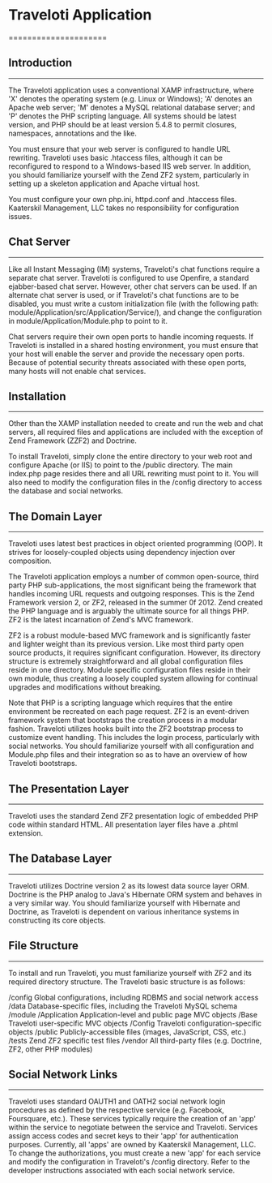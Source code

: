 # Traveloti Application
=====================

## Introduction
------------
The Traveloti application uses a conventional XAMP infrastructure, where 'X' denotes 
the operating system (e.g. Linux or Windows); 'A' denotes an Apache web server; 'M'
denotes a MySQL relational database server; and 'P' denotes the PHP scripting language.
All systems should be latest version, and PHP should be at least version 5.4.8 to
permit closures, namespaces, annotations and the like.

You must ensure that your web server is configured to handle URL rewriting. Traveloti
uses basic .htaccess files, although it can be reconfigured to respond to a 
Windows-based IIS web server. In addition, you should familiarize  yourself with the 
Zend ZF2 system, particularly in setting up a skeleton application and Apache 
virtual host.

You must configure your own php.ini, httpd.conf and .htaccess files.
Kaaterskil Management, LLC takes no responsibility for configuration issues.


## Chat Server
-----------
Like all Instant Messaging (IM) systems, Traveloti's chat functions require a 
separate chat server. Traveloti is configured to use Openfire, a standard 
ejabber-based chat server. However, other chat servers can be used. If an
alternate chat server is used, or if Traveloti's chat functions are to be disabled,
you must write a custom initialization file (with the following path: 
module/Application/src/Application/Service/), and change the configuration in
module/Application/Module.php to point to it.

Chat servers require their own open ports to handle incoming requests. If Traveloti 
is installed in a shared hosting environment, you must ensure that your host will 
enable the server and provide the necessary open ports. Because of potential security 
threats associated with these open ports, many hosts will not enable chat services.


## Installation
------------
Other than the XAMP installation needed to create and run the web and chat servers, 
all required files and applications are included with the exception of Zend Framework 
(ZZF2) and Doctrine.

To install Traveloti, simply clone the entire directory to your web root and configure
Apache (or IIS) to point to the /public directory. The main index.php page resides 
there and all URL rewriting must point to it. You will also need to modify the 
configuration files in the /config directory to access the database and social networks.


## The Domain Layer
----------------
Traveloti uses latest best practices in object oriented programming (OOP). It strives
for loosely-coupled objects using dependency injection over composition.

The Traveloti application employs a number of common open-source, third party PHP 
sub-applications, the most significant being the framework that handles incoming
URL requests and outgoing responses. This is the Zend Framework version 2, or ZF2, 
released in the summer 0f 2012. Zend created the PHP language and is arguably the 
ultimate source for all things PHP. ZF2 is the latest incarnation of Zend's MVC 
framework.

ZF2 is a robust module-based MVC framework and is significantly faster and lighter 
weight than its previous version. Like most third party open source products, it 
requires significant configuration. However, its directory structure is extremely 
straightforward and all global configuration files reside in one directory. Module 
specific configuration files reside in their own module, thus creating a loosely 
coupled system allowing for continual upgrades and modifications without breaking.

Note that PHP is a scripting language which requires that the entire environment
be recreated on each page request. ZF2 is an event-driven framework system that
bootstraps the creation process in a modular fashion. Traveloti utilizes hooks
built into the ZF2 bootstrap process to customize event handling. This includes the 
login process, particularly with social networks. You should familiarize yourself
with all configuration and Module.php files and their integration so as to have an
overview of how Traveloti bootstraps.


## The Presentation Layer
----------------------
Traveloti uses the standard Zend ZF2 presentation logic of embedded PHP code within
standard HTML. All presentation layer files have a .phtml extension.


## The Database Layer
------------------
Traveloti utilizes Doctrine version 2 as its lowest data source layer ORM. Doctrine 
is the PHP analog to Java's Hibernate ORM system and behaves in a very similar way.
You should familiarize yourself with Hibernate and Doctrine, as Traveloti is
dependent on various inheritance systems in constructing its core objects. 


## File Structure
--------------
To install and run Traveloti, you must familiarize yourself with ZF2 and its required
directory structure. The Traveloti basic structure is as follows:

/config             Global configurations, including RDBMS and social network access
/data               Database-specific files, including the Traveloti MySQL schema 
/module
    /Application    Application-level and public page MVC objects 
    /Base           Traveloti user-specific MVC objects
    /Config         Traveloti configuration-specific objects
/public             Publicly-accessible files (images, JavaScript, CSS, etc.)
/tests              Zend ZF2 specific test files
/vendor             All third-party files (e.g. Doctrine, ZF2, other PHP modules)


## Social Network Links
--------------------
Traveloti uses standard OAUTH1 and OATH2 social network login procedures as defined 
by the respective service (e.g. Facebook, Foursquare, etc.). These services typically 
require the creation of an 'app' within the service to negotiate between the service 
and Traveloti. Services assign access codes and secret keys to their 'app' for 
authentication purposes. Currently, all 'apps' are owned by Kaaterskil Management, LLC.
To change the authorizations, you must create a new 'app' for each service and
modify the configuration in Traveloti's /config directory. Refer to the developer 
instructions associated with each social network service.


